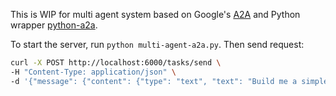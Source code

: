 This is WIP for multi agent system based on Google's [A2A](https://a2a-protocol.org/latest/) and Python wrapper [python-a2a](https://github.com/themanojdesai/python-a2a).

To start the server, run `python multi-agent-a2a.py`. Then send request:
```bash
curl -X POST http://localhost:6000/tasks/send \
-H "Content-Type: application/json" \
-d '{"message": {"content": {"type": "text", "text": "Build me a simple web app"}, "role": "user"}}'
```
